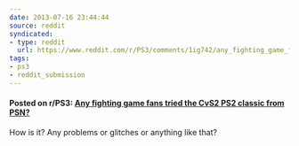 ```yaml
---
date: 2013-07-16 23:44:44
source: reddit
syndicated:
- type: reddit
  url: https://www.reddit.com/r/PS3/comments/1ig742/any_fighting_game_fans_tried_the_cvs2_ps2_classic/
tags:
- ps3
- reddit_submission
---
```


#### Posted on r/PS3: [Any fighting game fans tried the CvS2 PS2 classic from PSN?](https://reddit.com/r/PS3/comments/1ig742/any_fighting_game_fans_tried_the_cvs2_ps2_classic/)

How is it? Any problems or glitches or anything like that?